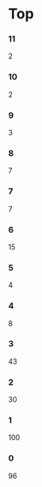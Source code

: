 # Top
### 11
   2
### 10
   2
### 9
   3
### 8
   7
### 7
   7
### 6
   15
### 5
   4
### 4
   8
### 3
   43
### 2
   30
### 1
   100
### 0
   96
